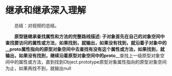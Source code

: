 # 继承和继承深入理解

　　总结：对视频的总结。

　　**原型链继承查找属性和方法的完整路线描述: 子对象首先在自己的对象空间中查找要访问的属性或方法，如果找到，就输出，如果没有找到，就沿着子对象中的__proto**__属性指向的原型对象空间中去查找有没有这个属性或方法，如果找到，就输出，如果没有找到，继续沿着原型对象空间中的__**proto**__查找上一级原型对象空间中的属性或方法，直到找到Object.prototype原型对象属性指向的原型对象空间为止，如果再找不到，就输出null

　　
